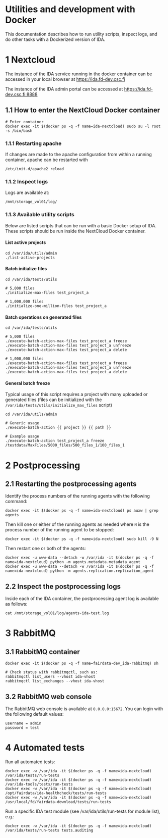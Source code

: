 

# Utilities and development with Docker

This documentation describes how to run utility scripts, inspect logs, and do other tasks with a Dockerized version of IDA.

# 1 Nextcloud

The instance of the IDA service running in the docker container can be accessed in your local browser at https://ida.fd-dev.csc.fi

The instance of the IDA admin portal can be accessed at https://ida.fd-dev.csc.fi:8888

## 1.1 How to enter the NextCloud Docker container

```
# Enter container
docker exec -it $(docker ps -q -f name=ida-nextcloud) sudo su -l root -s /bin/bash
```

### 1.1.1 Restarting apache 

If changes are made to the apache configuration from within a running container, apache can be restarted with

```
/etc/init.d/apache2 reload
```

### 1.1.2 Inspect logs

Logs are available at:
```
/mnt/storage_vol01/log/
```

### 1.1.3 Available utility scripts

Below are listed scripts that can be run with a basic Docker setup of IDA. These scripts should be run inside the NextCloud Docker container.

#### List active projects

```
cd /var/ida/utils/admin
./list-active-projects
```

#### Batch initialize files

```
cd /var/ida/tests/utils

# 5,000 files
./initialize-max-files test_project_a

# 1,000,000 files
./initialize-one-million-files test_project_a
```

#### Batch operations on generated files
```
cd /var/ida/tests/utils

# 5,000 files
./execute-batch-action-max-files test_project_a freeze
./execute-batch-action-max-files test_project_a unfreeze
./execute-batch-action-max-files test_project_a delete

# 1,000,000 files
./execute-batch-action-max-files test_project_a freeze
./execute-batch-action-max-files test_project_a unfreeze
./execute-batch-action-max-files test_project_a delete
```

#### General batch freeze

Typical usage of this script requires a project with many uploaded or generated files (files can be initialized with the `/var/ida/tests/utils/initialize_max_files` script)

```
cd /var/ida/utils/admin

# Generic usage
./execute-batch-action {{ project }} {{ path }}

# Example usage
./execute-batch-action test_project_a freeze /testdata/MaxFiles/5000_files/500_files_1/100_files_1
```

# 2 Postprocessing

## 2.1 Restarting the postprocessing agents

Identify the process numbers of the running agents with the following command:

```
docker exec -it $(docker ps -q -f name=ida-nextcloud) ps auxw | grep agents
```

Then kill one or either of the running agents as needed where `N` is the process number of the running agent to be stopped:

```
docker exec -it $(docker ps -q -f name=ida-nextcloud) sudo kill -9 N
```

Then restart one or both of the agents:

```
docker exec -u www-data --detach -w /var/ida -it $(docker ps -q -f name=ida-nextcloud) python -m agents.metadata.metadata_agent
docker exec -u www-data --detach -w /var/ida -it $(docker ps -q -f name=ida-nextcloud) python -m agents.replication.replication_agent
```

## 2.2 Inspect the postprocessing logs

Inside each of the IDA container, the postprocessing agent log is available as follows:
```
cat /mnt/storage_vol01/log/agents-ida-test.log
```

# 3 RabbitMQ

## 3.1 RabbitMQ container

```
docker exec -it $(docker ps -q -f name=fairdata-dev_ida-rabbitmq) sh

# Check status with rabbitmqctl, such as:
rabbitmqctl list_users --vhost ida-vhost
rabbitmqctl list_exchanges --vhost ida-vhost
```

## 3.2 RabbitMQ web console

The RabbitMQ web console is available at `0.0.0.0:15672`. You can login with the following default values:

```
username = admin
password = test
```

# 4 Automated tests

Run all automated tests:

```
docker exec -w /var/ida -it $(docker ps -q -f name=ida-nextcloud) /var/ida/tests/run-tests
docker exec -w /var/ida -it $(docker ps -q -f name=ida-nextcloud) /var/ida-tools/tests/run-tests
docker exec -w /var/ida -it $(docker ps -q -f name=ida-nextcloud) /opt/fairdata/ida-healthcheck/tests/run-tests
docker exec -w /var/ida -it $(docker ps -q -f name=ida-nextcloud) /usr/local/fd/fairdata-download/tests/run-tests
```

Run a specific IDA test module (see /var/ida/utils/run-tests for module list), e.g.:

```
docker exec -w /var/ida -it $(docker ps -q -f name=ida-nextcloud) /var/ida/tests/run-tests tests.auditing
```

